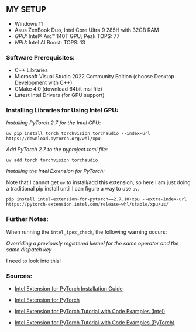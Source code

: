 ## MY SETUP 

- Windows 11 
- Asus ZenBook Duo, Intel Core Ultra 9 285H with 32GB RAM 
- *GPU:* Intel® Arc™ 140T GPU; Peak TOPS: 77
- *NPU:* Intel AI Boost: TOPS: 13


### Software Prerequisites: 

- C++ Libraries
- Microsoft Visual Studio 2022 Community Edition (choose Desktop Development with C++) 
- CMake 4.0 (download 64bit msi file) 
- Latest Intel Drivers (for GPU support)


### Installing Libraries for Using Intel GPU: 

_Installing PyTorch 2.7 for the Intel GPU_:

`uv pip install torch torchvision torchaudio --index-url https://download.pytorch.org/whl/xpu`

_Add PyTorch 2.7 to the pyproject.toml file:_

`uv add torch torchvision torchaudio`

_Installing the Intel Extension for PyTorch:_

Note that I cannot get `uv` to install/add this extension, so here I am just doing a traditional pip install until I can figure a way to use `uv`.

`pip install intel-extension-for-pytorch==2.7.10+xpu --extra-index-url https://pytorch-extension.intel.com/release-whl/stable/xpu/us/`


### Further Notes:

When running the `intel_ipex_check`, the following warning occurs:

_Overriding a previously registered kernel for the same operator and the same dispatch key_

I need to look into this! 

### Sources: 

- [Intel Extension for PyTorch Installation Guide](https://pytorch-extension.intel.com/installation?platform=gpu&version=v2.7.10%2Bxpu&os=windows&package=pip)

- [Intel Extension for PyTorch](https://intel.github.io/intel-extension-for-pytorch/xpu/2.7.10+xpu/index.html)

- [Intel Extension for PyTorch Tutorial with Code Examples (Intel)](https://intel.github.io/intel-extension-for-pytorch/xpu/2.7.10+xpu/tutorials/examples.html)

- [Intel Extension for PyTorch Tutorial with Code Examples (PyTorch)](https://docs.pytorch.org/tutorials/recipes/intel_extension_for_pytorch.html)

